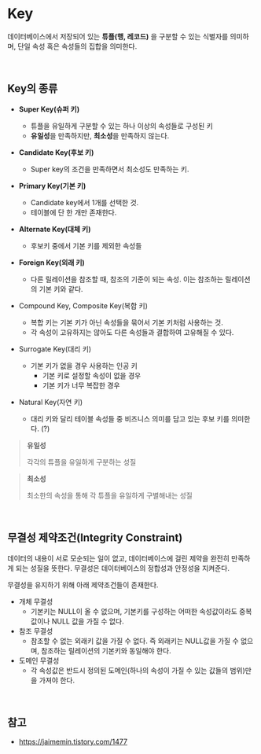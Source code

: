 # Key

데이터베이스에서 저장되어 있는 **튜플(행, 레코드)** 을 구분할 수 있는 식별자를 의미하며, 단일 속성 혹은 속성들의 집합을 의미한다.

<br>

## Key의 종류

- **Super Key(슈퍼 키)**
  - 튜플을 유일하게 구분할 수 있는 하나 이상의 속성들로 구성된 키
  - **유일성**을 만족하지만, **최소성**을 만족하지 않는다.
- **Candidate Key(후보 키)**
  - Super key의 조건을 만족하면서 최소성도 만족하는 키.
- **Primary Key(기본 키)**
  - Candidate key에서 1개를 선택한 것.
  - 테이블에 단 한 개만 존재한다.
- **Alternate Key(대체 키)**
  - 후보키 중에서 기본 키를 제외한 속성들
- **Foreign Key(외래 키)**

  - 다른 릴레이션을 참조할 때, 참조의 기준이 되는 속성. 이는 참조하는 릴레이션의 기본 키와 같다.

- Compound Key, Composite Key(복합 키)

  - 복합 키는 기본 키가 아닌 속성들을 묶어서 기본 키처럼 사용하는 것.
  - 각 속성이 고유하지는 않아도 다른 속성들과 결합하여 고유해질 수 있다.

- Surrogate Key(대리 키)

  - 기본 키가 없을 경우 사용하는 인공 키
    - 기본 키로 설정할 속성이 없을 경우
    - 기본 키가 너무 복잡한 경우

- Natural Key(자연 키)
  - 대리 키와 달리 테이블 속성들 중 비즈니스 의미를 담고 있는 후보 키를 의미한다. (?)

> **유일성**
>
> 각각의 튜플을 유일하게 구분하는 성질

> **최소성**
>
> 최소한의 속성을 통해 각 튜플을 유일하게 구별해내는 성질

<br>

## 무결성 제약조건(Integrity Constraint)

데이터의 내용이 서로 모순되는 일이 없고, 데이터베이스에 걸린 제약을 완전히 만족하게 되는 성질을 뜻한다. 무결성은 데이터베이스의 정합성과 안정성을 지켜준다.

무결성을 유지하기 위해 아래 제약조건들이 존재한다.

- 개체 무결성
  - 기본키는 NULL이 올 수 없으며, 기본키를 구성하는 어떠한 속성값이라도 중복값이나 NULL 값을 가질 수 없다.
- 참조 무결성
  - 참조할 수 없는 외래키 값을 가질 수 없다. 즉 외래키는 NULL값을 가질 수 없으며, 참조하는 릴레이션의 기본키와 동일해야 한다.
- 도메인 무결성
  - 각 속성값은 반드시 정의된 도메인(하나의 속성이 가질 수 있는 값들의 범위)만을 가져야 한다.

<br>

## 참고

- https://jaimemin.tistory.com/1477
